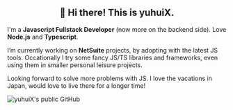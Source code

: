 <h2 align="center">👋 Hi there! This is yuhuiX.</h2>

I'm a **Javascript Fullstack Developer** (now more on the backend side). Love **Node.js** and **Typescript**.

I’m currently working on **NetSuite** projects, by adopting with the latest JS tools.
Occationally I try some fancy JS/TS libraries and frameworks, even using them in smaller personal leisure projects.

Looking forward to solve more problems with JS.
I love the vacations in Japan, would love to live there for a longer time!

![yuhuiX's public GitHub](https://github-readme-stats.vercel.app/api?username=yuhuiX&hide=["stars"]&show_icons=true)
